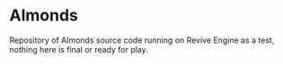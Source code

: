 # Almonds

Repository of Almonds source code running on Revive Engine as a test, nothing here is final or ready for play.